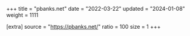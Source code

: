 +++
title = "pbanks.net"
date = "2022-03-22"
updated = "2024-01-08"
weight = 1111

[extra]
source = "https://pbanks.net/"
ratio = 100
size = 1
+++
